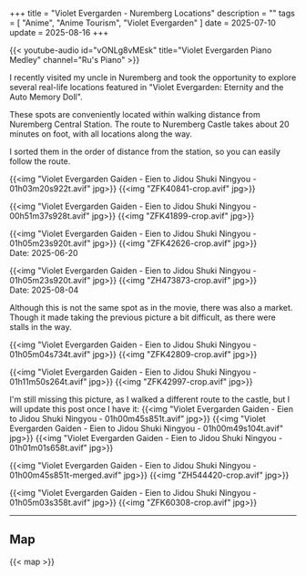 +++
title = "Violet Evergarden - Nuremberg Locations"
description = ""
tags = [
  "Anime",
  "Anime Tourism",
  "Violet Evergarden"
]
date = 2025-07-10
update = 2025-08-16
+++

{{< youtube-audio id="vONLg8vMEsk" title="Violet Evergarden Piano Medley" channel="Ru's Piano" >}}

I recently visited my uncle in Nuremberg and took the opportunity to explore several real-life locations featured in "Violet Evergarden: Eternity and the Auto Memory Doll".

These spots are conveniently located within walking distance from Nuremberg Central Station. The route to Nuremberg Castle takes about 20 minutes on foot, with all locations along the way.

I sorted them in the order of distance from the station, so you can easily follow the route.

{{<img "Violet Evergarden Gaiden - Eien to Jidou Shuki Ningyou - 01h03m20s922t.avif" jpg>}}
{{<img "ZFK40841-crop.avif" jpg>}}

{{<img "Violet Evergarden Gaiden - Eien to Jidou Shuki Ningyou - 00h51m37s928t.avif" jpg>}}
{{<img "ZFK41899-crop.avif" jpg>}}

{{<img "Violet Evergarden Gaiden - Eien to Jidou Shuki Ningyou - 01h05m23s920t.avif" jpg>}}
{{<img "ZFK42626-crop.avif" jpg>}}  
Date: 2025-06-20

{{<img "Violet Evergarden Gaiden - Eien to Jidou Shuki Ningyou - 01h05m23s920t.avif" jpg>}}
{{<img "ZH473873-crop.avif" jpg>}}  
Date: 2025-08-04

Although this is not the same spot as in the movie, there was also a market. Though it made taking the previous picture a bit difficult, as there were stalls in the way.

{{<img "Violet Evergarden Gaiden - Eien to Jidou Shuki Ningyou - 01h05m04s734t.avif" jpg>}}
{{<img "ZFK42809-crop.avif" jpg>}}

{{<img "Violet Evergarden Gaiden - Eien to Jidou Shuki Ningyou - 01h11m50s264t.avif" jpg>}}
{{<img "ZFK42997-crop.avif" jpg>}}

I'm still missing this picture, as I walked a different route to the castle, but I will update this post once I have it:
{{<img "Violet Evergarden Gaiden - Eien to Jidou Shuki Ningyou - 01h00m45s851t.avif" jpg>}}
{{<img "Violet Evergarden Gaiden - Eien to Jidou Shuki Ningyou - 01h00m49s104t.avif" jpg>}}
{{<img "Violet Evergarden Gaiden - Eien to Jidou Shuki Ningyou - 01h01m01s658t.avif" jpg>}}

{{<img "Violet Evergarden Gaiden - Eien to Jidou Shuki Ningyou - 01h00m45s851t-merged.avif" jpg>}}
{{<img "ZH544420-crop.avif" jpg>}}

{{<img "Violet Evergarden Gaiden - Eien to Jidou Shuki Ningyou - 01h05m03s358t.avif" jpg>}}
{{<img "ZFK60308-crop.avif" jpg>}}

---

## Map

{{< map >}}
